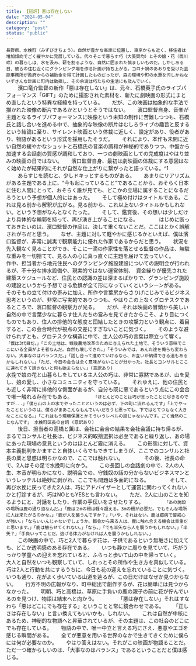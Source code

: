 ```yaml
---
title: 【短評】悪は存在しない
date: "2024-05-04"
description: ""
category: "post"
status: "public"
---
```


```長野県、水挽町（みずびきちょう）。自然が豊かな高原に位置し、東京からも近く、移住者は増加傾向でごく緩やかに発展している。代々そこで暮らす巧（大美賀均）とその娘・花（西川玲）の暮らしは、水を汲み、薪を割るような、自然に囲まれた慎ましいものだ。しかしある日、彼らの住む近くにグランピング場を作る計画が持ち上がる。コロナ禍のあおりを受けた芸能事務所が政府からの補助金を得て計画したものだったが、森の環境や町の水源を汚しかねないずさんな計画に町内は動揺し、その余波は巧たちの生活にも及んでいく。```  
　　
濱口竜介監督の新作「悪は存在しない」は、元々、石橋英子氏のライブパフォーマンス「GIFT」のために撮影された素材を、新たに劇映画の形式にまとめ直したという特異な経緯を持っている。　　
だが、この映画は抽象的な手法で描かれた映像の断片であるかというとそうではない。　　
濱口監督自身、音楽が主題となるライブパフォーマンスに映像という未知の制作に苦難しつつも、石橋氏と話し合いを進める中で、抽象的な映像の断片はむしろライブの趣旨と反するという結論に至り、サイレント映画という体裁に近しく、設定があり、役者があり、物語があるという形式を採用したそうだ。　　
それにより、本作も未開に近い自然の緩やかなショットと石橋氏の音楽の調和が神秘的でありつつ、中盤から加速する会話劇の質感が調和しており、一つの劇映画としての完成度はやはり並みの映画の日ではない。　　
濱口監督自身、最初は劇映画の体裁にする意図はなく始めたが結果的にそれが自然な仕上がりに繋がったと語っている。^1  
　　
あらすじを読むと、少しドキッとするものがある。　　
あまりにリアリズムがある主題である上に、"今も起こっていること"であることから、おそらく日本に住む人間にとって、おそらく誰が見ても、どこかの立場に属することになるだろうという予想が個人的にはあった。　　
そして極め付けはタイトルである。これは見る前から解釈が広がる。見る前から、これ以上ないタイトルかもしれない。という予想がなんとなくたった。　　
そして、鑑賞後、その想いは少しだけより具体的な輪郭を持って、再び湧き上がることになる。　　
　　
はじめに断っておきたいのは、濱口監督の作品は、決して重くないことだ。ここはとかく誤解されがちだと思う。　　
なぜ、主題に対して軽やかに感じるかといえば、僕は濱口監督が、非常に誠実で観察能力に優れた作家であるからだと思う。　　
状況を先入観なく見ることができ、そこに一滴の作家性を落とせる監督の作品は、無駄な重みを一切捨てて、見る人の心に真っ直ぐに主題を届けて去っていく。　　
　　
作中、担当者から地元住民へのグランピング施設建設についての説明会が行われるが、不十分な排水設備や、現実的ではない運営体制、　資金繰りが優先された建築スケジュールなど、住民との認識の差は深まるばかりで、グランピング施設の建設というから予想できる危惧が全て形になっていくというシーンがある。　　
そのそもの立て付けの歪みに加え、所作や言葉尻からさりげにじみでるビジネス思考というのが、非常に写実的でありつつも、やはりこの上なくグロテスクであるところで、濱口監督の観察力が光る。　　
だが、それは映画の冒頭から美しい自然の中で言葉少なに暮らす住人たちの営みを見てきたからこそ、より目につくものでもあり、住人の排他的な態度と団結したときの攻撃力という観点に、着目すると、この会合時代が視点の交差にすぎないことに気づく。　　
そのような避けられずとも、グロテスクな構造に中で、主人公の巧の言葉は際立って響く。　　
```「僕は3代目だ。」「この土地は、戦後農地改革のために与えられた土地で、そういう意味でここにいる全員がよそ者なんだ。自然も壊してきた。」「そういみでは、あんた達を俺らも変わらない。大事なのはバランスだ。」「話し合って進めていけるなら、お互いが納得できる道もあるかもしれない。」「ただ、今日の会合は全く意味がないことが分かった。社長とコンサルとここに連れてきて話さないと何も始まらない。」(意訳あり)```  
水挽で娘の花と山暮らしをしている主人公の巧は、非常に寡黙であるが、山を愛し、娘の愛し、小さなコミュニティを守っている。　　
それゆえに、他の住民とも近しく非常に排他的な側面があるが、自分も既に悪であるという点にこの会合で唯一触れる存在でもある。　　
　　
```「ほとんどのことは巧が言ったことに尽きるのですが...」「僕ら山の上の水でやったことというのは必ず、下の町に流れるんです」「上でやったことというのは、僕らがまあこんなもんでいいだろうと思っても、下ではとてつもなく大きなことになる。」「これはもう環境保護とかそういうレベルの話じゃないんです。ごく当然のことなんです」 水挽町区長の台詞 (意訳あり)```  
　　
後日、担当者の高橋と薫は、会社に会合の結果を会社会議に持ち帰るが、まるでコンサルと社長は、ビジネス的取捨選択は必至であると繰り返し、あの場にあった現場の意見というのはほとんど霧に消える。　　
この形態に対して、資本主義批判をかますこと自体いくらでもできてしまうが、ここでのコンサルと社長の業と思惑は明らかなので、ここでは触れない。　　
　　
その後、社長の命で、2人はその足で水挽町に向かう。　　
この長回しの会話劇の中で、2人の人生、本音が明らかになり、説明会での、守銭奴の話の分からないビジネスマンというレッテルは絶妙に剥がれ、ここでも問題は多面的になる。　　
　　
そして、再び水挽に戻ってきた2人は、巧にアドバイザーとして運営に関わってくれないかと打診するが、巧はNOともYESとも言わない。　　
ただ、2人に山のことを知るようにと、対話をしたり、作業の手伝いをさせたりする。　　
　　
```「あの施設の場所は鹿の通り道なんだ。」「鹿は２mの柵は軽々超える。3mの柵が必要だ。でもそんな場所に人は来たがるのかな。」「鹿が人を襲うんですか？」「いや、それはない。鹿は臆病で警戒心が強い。」「ならいいんじゃないでしょうか、都会から来る人は、鹿に触れ合える機会は貴重だと思います。」「鹿は触らせてくれない。」「なら。」「でも半矢なら人を襲うかもしれない。」「半矢？」「手負いってことだ。逃げる体力がなければ人を襲うかもしれない。」```   
　　
この映画の中で、巧と2人で暮らす花は、子供であるという無垢さに加えても、どこか透明感のある存在である。　　
いつも静かに周りを見ていて、巧がうっかり学童への迎えを忘れていると、ふらっと歩いて山の中を帰っていく。　　
大人と自然をいつも観察していて、しれっとその所作や生き方を真似している。　　
　　
巧は2人と行動を共にするうちに、今日も花の迎えを忘れていることに気づく。　　
いつも通り、花がよく歩いている山道を辿るが、この日だけはなぜか見つからない。　　
行方不明の広報がなり、町中総出で創作するが、花は簡単には見つからなかった。　　
明朝、巧と高橋は、草原に手負いの鹿の親子の前に花が佇んでいるのを見つけ、物語は結末へと向かう。　　
　　
「悪は存在しない」それはすなわち「悪はどこにでも存在する」ということと常に鏡合わせである。　　
「正しさは存在しない」と言い換えてもいいかも、しれない。　　
これは自然が中核にあるため、神秘的な物語へと昇華されているが、その主題は、この社会のどこにでも存在している。　　
物語の中で、唯一中立と言える巧にさえ、悪意やエゴを感じる瞬間がある。　　
全てが悪意を用いる世界のなかで生きてきくために僕らには何が必要なのか。　　
やはり答えはない。それがこの映画が物語ることだ。　　
ただ一つ確からしいのは、「大事なのはバランス」であるということだと僕は感じる。　　
　　


